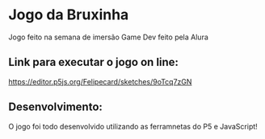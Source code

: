 # Jogo da Bruxinha

Jogo feito na semana de imersão Game Dev feito pela Alura

## Link para executar o jogo on line:
https://editor.p5js.org/Felipecard/sketches/9oTcq7zGN

## Desenvolvimento:
O jogo foi todo desenvolvido utilizando as ferramnetas do P5 e JavaScript!
